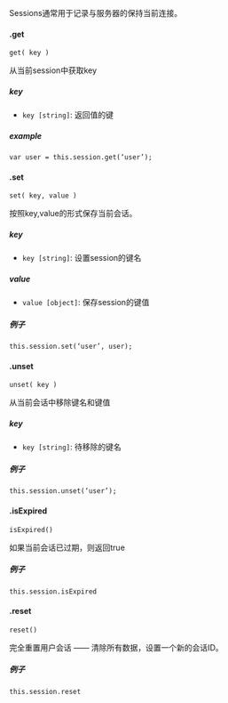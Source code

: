 Sessions通常用于记录与服务器的保持当前连接。

#### .get
`get( key )`

从当前session中获取key

##### key
- `key [string]`: 返回值的键

##### example
```
var user = this.session.get(‘user’);
```

#### .set
`set( key, value )`

按照key,value的形式保存当前会话。

##### key
- `key [string]`: 设置session的键名

##### value
- `value [object]`: 保存session的键值

##### 例子
```
this.session.set(‘user’, user);
```

#### .unset
`unset( key )`

从当前会话中移除键名和键值

##### key
- `key [string]`: 待移除的键名

##### 例子
```
this.session.unset(‘user’);
```

#### .isExpired
```
isExpired()
```

如果当前会话已过期，则返回true

##### 例子
```
this.session.isExpired
```

#### .reset
```
reset()
```

完全重置用户会话 —— 清除所有数据，设置一个新的会话ID。

##### 例子
```
this.session.reset
```

